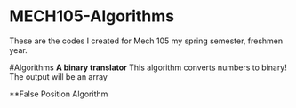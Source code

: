 # MECH105-Algorithms
These are the codes I created for Mech 105 my spring semester, freshmen year. 

#Algorithms
**A binary translator**
This algorithm converts numbers to binary!
The output will be an array

**False Position Algorithm
